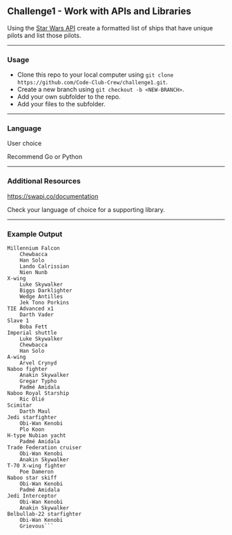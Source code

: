 ## Challenge1 - Work with APIs and Libraries
Using the [Star Wars API](https://www.swapi.co) create a formatted list of ships that have unique pilots and list those pilots.

---
### Usage
- Clone this repo to your local computer using `git clone https://github.com/Code-Club-Crew/challenge1.git`.
- Create a new branch using `git checkout -b <NEW-BRANCH>`.
- Add your own subfolder to the repo.
- Add your files to the subfolder.

---

### Language
User choice

Recommend Go or Python

---
### Additional Resources
https://swapi.co/documentation

Check your language of choice for a supporting library.

---
### Example Output
```
Millennium Falcon
	Chewbacca
	Han Solo
	Lando Calrissian
	Nien Nunb
X-wing
	Luke Skywalker
	Biggs Darklighter
	Wedge Antilles
	Jek Tono Porkins
TIE Advanced x1
	Darth Vader
Slave 1
	Boba Fett
Imperial shuttle
	Luke Skywalker
	Chewbacca
	Han Solo
A-wing
	Arvel Crynyd
Naboo fighter
	Anakin Skywalker
	Gregar Typho
	Padmé Amidala
Naboo Royal Starship
	Ric Olié
Scimitar
	Darth Maul
Jedi starfighter
	Obi-Wan Kenobi
	Plo Koon
H-type Nubian yacht
	Padmé Amidala
Trade Federation cruiser
	Obi-Wan Kenobi
	Anakin Skywalker
T-70 X-wing fighter
	Poe Dameron
Naboo star skiff
	Obi-Wan Kenobi
	Padmé Amidala
Jedi Interceptor
	Obi-Wan Kenobi
	Anakin Skywalker
Belbullab-22 starfighter
	Obi-Wan Kenobi
	Grievous```
